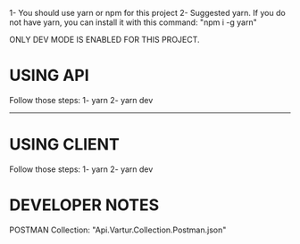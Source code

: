 1- You should use yarn or npm for this project
2- Suggested yarn. If you do not have yarn, you can install it with this command: "npm i -g yarn"

ONLY DEV MODE IS ENABLED FOR THIS PROJECT.

# USING API

Follow those steps:
1- yarn
2- yarn dev

---

# USING CLIENT

Follow those steps:
1- yarn
2- yarn dev

# DEVELOPER NOTES

POSTMAN Collection: "Api.Vartur.Collection.Postman.json"
